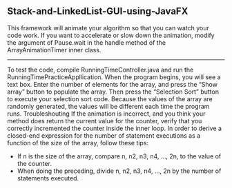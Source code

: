 ## Stack-and-LinkedList-GUI-using-JavaFX
This framework will animate your algorithm so that you can watch your code work. If you want to accelerate or slow down the animation, modify the argument of Pause.wait in the handle method of the ArrayAnimationTimer inner class.
***
To test the code, compile RunningTimeController.java and run the RunningTimePracticeAppllication. When the program begins, you will see a text box. Enter the number of elements for the array, and press the “Show array” button to populate the array. Then press the “Selection Sort” button to execute your selection sort code. Because the values of the array are randomly generated, the values will be different each time the program runs.
Troubleshouting
If the animation is incorrect, and you think your method does return the current value for the counter, verify that you correctly incremented the counter inside the inner loop.
In order to derive a closed-end expression for the number of statement executions as a function of the size of the array, follow these tips:
- If n is the size of the array, compare n, n2, n3, n4, …, 2n, to the value of the counter.
- When doing the preceding, divide n, n2, n3, n4, …, 2n by the number of statements executed.
